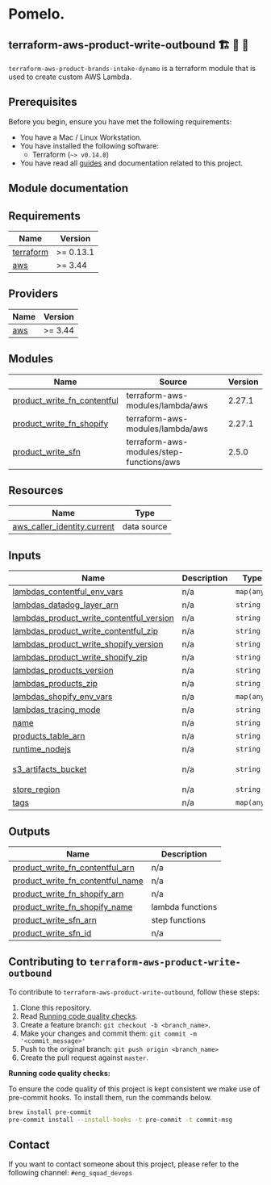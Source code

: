 
# Pomelo.

## terraform-aws-product-write-outbound 🏗 🏢 🏬

`terraform-aws-product-brands-intake-dynamo` is a terraform module that is used to create custom AWS Lambda.

## Prerequisites

Before you begin, ensure you have met the following requirements:

- You have a Mac / Linux Workstation.
- You have installed the following software:
  -  Terraform (`~> v0.14.0`)
- You have read all [guides](https://pomelofashion.atlassian.net/wiki/spaces/ENG/pages/809697581/Terraform) and documentation related to this project.

## Module documentation

<!-- BEGINNING OF PRE-COMMIT-TERRAFORM DOCS HOOK -->
## Requirements

| Name | Version |
|------|---------|
| <a name="requirement_terraform"></a> [terraform](#requirement\_terraform) | >= 0.13.1 |
| <a name="requirement_aws"></a> [aws](#requirement\_aws) | >= 3.44 |

## Providers

| Name | Version |
|------|---------|
| <a name="provider_aws"></a> [aws](#provider\_aws) | >= 3.44 |

## Modules

| Name | Source | Version |
|------|--------|---------|
| <a name="module_product_write_fn_contentful"></a> [product\_write\_fn\_contentful](#module\_product\_write\_fn\_contentful) | terraform-aws-modules/lambda/aws | 2.27.1 |
| <a name="module_product_write_fn_shopify"></a> [product\_write\_fn\_shopify](#module\_product\_write\_fn\_shopify) | terraform-aws-modules/lambda/aws | 2.27.1 |
| <a name="module_product_write_sfn"></a> [product\_write\_sfn](#module\_product\_write\_sfn) | terraform-aws-modules/step-functions/aws | 2.5.0 |

## Resources

| Name | Type |
|------|------|
| [aws_caller_identity.current](https://registry.terraform.io/providers/hashicorp/aws/latest/docs/data-sources/caller_identity) | data source |

## Inputs

| Name | Description | Type | Default | Required |
|------|-------------|------|---------|:--------:|
| <a name="input_lambdas_contentful_env_vars"></a> [lambdas\_contentful\_env\_vars](#input\_lambdas\_contentful\_env\_vars) | n/a | `map(any)` | `{}` | no |
| <a name="input_lambdas_datadog_layer_arn"></a> [lambdas\_datadog\_layer\_arn](#input\_lambdas\_datadog\_layer\_arn) | n/a | `string` | `""` | no |
| <a name="input_lambdas_product_write_contentful_version"></a> [lambdas\_product\_write\_contentful\_version](#input\_lambdas\_product\_write\_contentful\_version) | n/a | `string` | `""` | no |
| <a name="input_lambdas_product_write_contentful_zip"></a> [lambdas\_product\_write\_contentful\_zip](#input\_lambdas\_product\_write\_contentful\_zip) | n/a | `string` | `""` | no |
| <a name="input_lambdas_product_write_shopify_version"></a> [lambdas\_product\_write\_shopify\_version](#input\_lambdas\_product\_write\_shopify\_version) | n/a | `string` | `""` | no |
| <a name="input_lambdas_product_write_shopify_zip"></a> [lambdas\_product\_write\_shopify\_zip](#input\_lambdas\_product\_write\_shopify\_zip) | n/a | `string` | `""` | no |
| <a name="input_lambdas_products_version"></a> [lambdas\_products\_version](#input\_lambdas\_products\_version) | n/a | `string` | `""` | no |
| <a name="input_lambdas_products_zip"></a> [lambdas\_products\_zip](#input\_lambdas\_products\_zip) | n/a | `string` | `""` | no |
| <a name="input_lambdas_shopify_env_vars"></a> [lambdas\_shopify\_env\_vars](#input\_lambdas\_shopify\_env\_vars) | n/a | `map(any)` | `{}` | no |
| <a name="input_lambdas_tracing_mode"></a> [lambdas\_tracing\_mode](#input\_lambdas\_tracing\_mode) | n/a | `string` | `"PassThrough"` | no |
| <a name="input_name"></a> [name](#input\_name) | n/a | `string` | `""` | no |
| <a name="input_products_table_arn"></a> [products\_table\_arn](#input\_products\_table\_arn) | n/a | `string` | `""` | no |
| <a name="input_runtime_nodejs"></a> [runtime\_nodejs](#input\_runtime\_nodejs) | n/a | `string` | `"nodejs14.x"` | no |
| <a name="input_s3_artifacts_bucket"></a> [s3\_artifacts\_bucket](#input\_s3\_artifacts\_bucket) | n/a | `string` | `"pmlo-deployment-artifacts"` | no |
| <a name="input_store_region"></a> [store\_region](#input\_store\_region) | n/a | `string` | `""` | no |
| <a name="input_tags"></a> [tags](#input\_tags) | n/a | `map(any)` | `{}` | no |

## Outputs

| Name | Description |
|------|-------------|
| <a name="output_product_write_fn_contentful_arn"></a> [product\_write\_fn\_contentful\_arn](#output\_product\_write\_fn\_contentful\_arn) | n/a |
| <a name="output_product_write_fn_contentful_name"></a> [product\_write\_fn\_contentful\_name](#output\_product\_write\_fn\_contentful\_name) | n/a |
| <a name="output_product_write_fn_shopify_arn"></a> [product\_write\_fn\_shopify\_arn](#output\_product\_write\_fn\_shopify\_arn) | n/a |
| <a name="output_product_write_fn_shopify_name"></a> [product\_write\_fn\_shopify\_name](#output\_product\_write\_fn\_shopify\_name) | lambda functions |
| <a name="output_product_write_sfn_arn"></a> [product\_write\_sfn\_arn](#output\_product\_write\_sfn\_arn) | step functions |
| <a name="output_product_write_sfn_id"></a> [product\_write\_sfn\_id](#output\_product\_write\_sfn\_id) | n/a |
<!-- END OF PRE-COMMIT-TERRAFORM DOCS HOOK -->

## Contributing to `terraform-aws-product-write-outbound`

To contribute to `terraform-aws-product-write-outbound`, follow these steps:

1. Clone this repository.
2. Read [Running code quality checks](#quality-checks).
3. Create a feature branch: `git checkout -b <branch_name>`.
4. Make your changes and commit them: `git commit -m '<commit_message>'`
5. Push to the original branch: `git push origin <branch_name>`
6. Create the pull request against `master`.

**<a name="quality-checks"></a>Running code quality checks:**

To ensure the code quality of this project is kept consistent we make use of pre-commit hooks. To install them, run the commands below.

```bash
brew install pre-commit
pre-commit install --install-hooks -t pre-commit -t commit-msg
```

## Contact

If you want to contact someone about this project, please refer to the following channel: `#eng_squad_devops`
